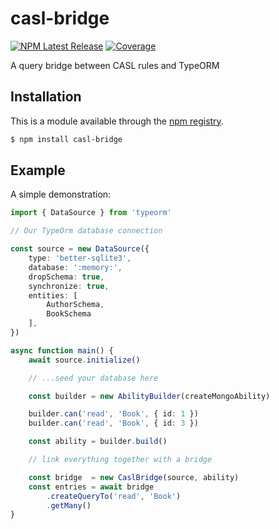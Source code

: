 # casl-bridge

[![NPM Latest Release](https://img.shields.io/npm/v/casl-bridge.svg)]()
[![Coverage](https://img.shields.io/badge/coverage-100%25-purple)]()

A query bridge between CASL rules and TypeORM


## Installation

This is a module available through the [npm registry](https://www.npmjs.com/package/casl-bridge).

```sh
$ npm install casl-bridge
```



## Example

A simple demonstration:

```ts
import { DataSource } from 'typeorm'

// Our TypeOrm database connection

const source = new DataSource({
    type: 'better-sqlite3',
    database: ':memory:',
    dropSchema: true,
    synchronize: true,
    entities: [
        AuthorSchema,
        BookSchema
    ],
})

async function main() {
    await source.initialize()

    // ...seed your database here

    const builder = new AbilityBuilder(createMongoAbility)

    builder.can('read', 'Book', { id: 1 })
    builder.can('read', 'Book', { id: 3 })

    const ability = builder.build()

    // link everything together with a bridge

    const bridge  = new CaslBridge(source, ability)
    const entries = await bridge
        .createQueryTo('read', 'Book')
        .getMany()
}
```
